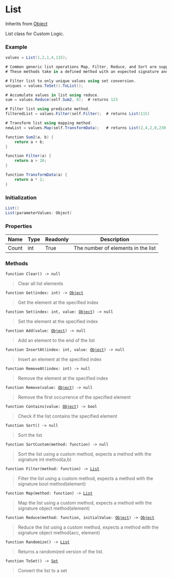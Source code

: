 # List
Inherits from [Object](../objects/Object.md)

List class for Custom Logic.

### Example
```csharp
values = List(1,2,1,4,115);

# Common generic list operations Map, Filter, Reduce, and Sort are supported.
# These methods take in a defined method with an expected signature and return type.

# Filter list to only unique values using set conversion.
uniques = values.ToSet().ToList();

# Accumulate values in list using reduce.
sum = values.Reduce(self.Sum2, 0);  # returns 123

# Filter list using predicate method.
filteredList = values.Filter(self.Filter);  # returns List(115)

# Transform list using mapping method.
newList = values.Map(self.TransformData);   # returns List(2,4,2,8,230)

function Sum2(a, b) {
    return a + b;
}

function Filter(a) {
    return a > 20;
}

function TransformData(a) {
    return a * 2;
}
```
### Initialization
```csharp
List()
List(parameterValues: Object)
```

### Properties
|Name|Type|Readonly|Description|
|---|---|---|---|
|Count|int|True|The number of elements in the list|


### Methods
<pre class="language-typescript"><code class="lang-typescript">function Clear() -> null</code></pre>
> Clear all list elements
> 
<pre class="language-typescript"><code class="lang-typescript">function Get(index: int) -> <a data-footnote-ref href="#user-content-fn-38">Object</a></code></pre>
> Get the element at the specified index
> 
<pre class="language-typescript"><code class="lang-typescript">function Set(index: int, value: <a data-footnote-ref href="#user-content-fn-38">Object</a>) -> null</code></pre>
> Set the element at the specified index
> 
<pre class="language-typescript"><code class="lang-typescript">function Add(value: <a data-footnote-ref href="#user-content-fn-38">Object</a>) -> null</code></pre>
> Add an element to the end of the list
> 
<pre class="language-typescript"><code class="lang-typescript">function InsertAt(index: int, value: <a data-footnote-ref href="#user-content-fn-38">Object</a>) -> null</code></pre>
> Insert an element at the specified index
> 
<pre class="language-typescript"><code class="lang-typescript">function RemoveAt(index: int) -> null</code></pre>
> Remove the element at the specified index
> 
<pre class="language-typescript"><code class="lang-typescript">function Remove(value: <a data-footnote-ref href="#user-content-fn-38">Object</a>) -> null</code></pre>
> Remove the first occurrence of the specified element
> 
<pre class="language-typescript"><code class="lang-typescript">function Contains(value: <a data-footnote-ref href="#user-content-fn-38">Object</a>) -> bool</code></pre>
> Check if the list contains the specified element
> 
<pre class="language-typescript"><code class="lang-typescript">function Sort() -> null</code></pre>
> Sort the list
> 
<pre class="language-typescript"><code class="lang-typescript">function SortCustom(method: function) -> null</code></pre>
> Sort the list using a custom method, expects a method with the signature int method(a,b)
> 
<pre class="language-typescript"><code class="lang-typescript">function Filter(method: function) -> <a data-footnote-ref href="#user-content-fn-14">List</a></code></pre>
> Filter the list using a custom method, expects a method with the signature bool method(element)
> 
<pre class="language-typescript"><code class="lang-typescript">function Map(method: function) -> <a data-footnote-ref href="#user-content-fn-14">List</a></code></pre>
> Map the list using a custom method, expects a method with the signature object method(element)
> 
<pre class="language-typescript"><code class="lang-typescript">function Reduce(method: function, initialValue: <a data-footnote-ref href="#user-content-fn-38">Object</a>) -> <a data-footnote-ref href="#user-content-fn-38">Object</a></code></pre>
> Reduce the list using a custom method, expects a method with the signature object method(acc, element)
> 
<pre class="language-typescript"><code class="lang-typescript">function Randomize() -> <a data-footnote-ref href="#user-content-fn-14">List</a></code></pre>
> Returns a randomized version of the list.
> 
<pre class="language-typescript"><code class="lang-typescript">function ToSet() -> <a data-footnote-ref href="#user-content-fn-29">Set</a></code></pre>
> Convert the list to a set
> 

[^0]: [Camera](../static/Camera.md)
[^1]: [Character](../objects/Character.md)
[^2]: [Collider](../objects/Collider.md)
[^3]: [Collision](../objects/Collision.md)
[^4]: [Color](../objects/Color.md)
[^5]: [Convert](../static/Convert.md)
[^6]: [Cutscene](../static/Cutscene.md)
[^7]: [Dict](../objects/Dict.md)
[^8]: [Game](../static/Game.md)
[^9]: [Human](../objects/Human.md)
[^10]: [Input](../static/Input.md)
[^11]: [Json](../static/Json.md)
[^12]: [LineCastHitResult](../objects/LineCastHitResult.md)
[^13]: [LineRenderer](../objects/LineRenderer.md)
[^14]: [List](../objects/List.md)
[^15]: [Locale](../objects/Locale.md)
[^16]: [Map](../static/Map.md)
[^17]: [MapObject](../objects/MapObject.md)
[^18]: [MapTargetable](../objects/MapTargetable.md)
[^19]: [Math](../static/Math.md)
[^20]: [Network](../static/Network.md)
[^21]: [NetworkView](../objects/NetworkView.md)
[^22]: [PersistentData](../static/PersistentData.md)
[^23]: [Physics](../static/Physics.md)
[^24]: [Player](../objects/Player.md)
[^25]: [Quaternion](../objects/Quaternion.md)
[^26]: [Random](../objects/Random.md)
[^27]: [Range](../objects/Range.md)
[^28]: [RoomData](../static/RoomData.md)
[^29]: [Set](../objects/Set.md)
[^30]: [Shifter](../objects/Shifter.md)
[^31]: [String](../static/String.md)
[^32]: [Time](../static/Time.md)
[^33]: [Titan](../objects/Titan.md)
[^34]: [Transform](../objects/Transform.md)
[^35]: [UI](../static/UI.md)
[^36]: [Vector2](../objects/Vector2.md)
[^37]: [Vector3](../objects/Vector3.md)
[^38]: [Object](../objects/Object.md)
[^39]: [Component](../objects/Component.md)
